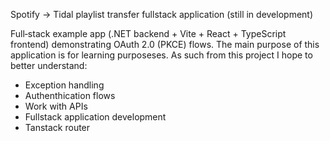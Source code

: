 Spotify -> Tidal playlist transfer fullstack application (still in development) 

Full‑stack example app (.NET backend + Vite + React + TypeScript frontend) demonstrating OAuth 2.0 (PKCE) flows. The main purpose of this application is for learning purposeses.
As such from this project I hope to better understand:

- Exception handling
- Authenthication flows
- Work with APIs
- Fullstack application development
- Tanstack router
